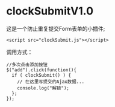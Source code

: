 clockSubmitV1.0
=======================
这是一个防止重复提交Form表单的小插件;

```
<script src="clockSubmit.js"></script>
```
调用方式：
```
//多次点击添加按钮
$("add").click(function(){
  if ( clockSubmit() ) {
    // 在这里写提交的Ajax数据...
    console.log("解锁");
  };
});
